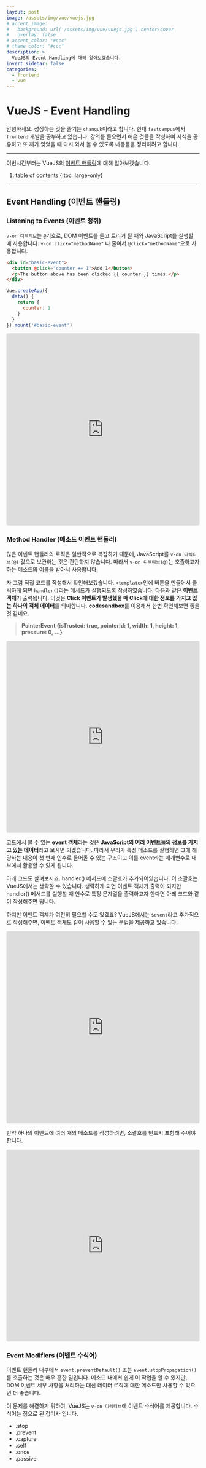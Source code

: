 ```yaml
---
layout: post
image: /assets/img/vue/vuejs.jpg
# accent_image:
#   background: url('/assets/img/vue/vuejs.jpg') center/cover
#   overlay: false
# accent_color: "#ccc"
# theme_color: "#ccc"
description: >
  VueJS의 Event Handling에 대해 알아보겠습니다.
invert_sidebar: false
categories:
  - frontend
  - vue
---
```


# VueJS - Event Handling

안녕하세요. 성장하는 것을 즐기는 `changuk`이라고 합니다. 현재 `fastcampus`에서 `frontend` 개발을 공부하고 있습니다. 강의를 들으면서 해온 것들을 작성하여 지식을 공유하고 또 제가 잊었을 때 다시 와서 볼 수 있도록 내용들을 정리하려고 합니다.

--- 

이번시간부터는 VueJS의 <a href="https://v3.vuejs-korea.org/guide/events.html#%E1%84%8B%E1%85%B5%E1%84%87%E1%85%A6%E1%86%AB%E1%84%90%E1%85%B3-%E1%84%8E%E1%85%A5%E1%86%BC%E1%84%8E%E1%85%B1" target="_blank">이벤트 핸들링</a>에 대해 알아보겠습니다.

1. table of contents
{:toc .large-only}

---

## Event Handling (이벤트 핸들링)

### Listening to Events (이벤트 청취)

`v-on 디렉티브`는 `@`기호로, DOM 이벤트를 듣고 트리거 될 때와 JavaScript를 실행할 때 사용합니다.
`v-on:click="methodName"` 나 줄여서 `@click="methodName"`으로 사용합니다.

```html
<div id="basic-event">
  <button @click="counter += 1">Add 1</button>
  <p>The button above has been clicked {{ counter }} times.</p>
</div>
```

```js
Vue.createApp({
  data() {
    return {
      counter: 1
    }
  }
}).mount('#basic-event')
```

<iframe src="https://codesandbox.io/embed/frosty-lake-khrk8?fontsize=14&hidenavigation=1&theme=dark"
     style="width:100%; height:500px; border:0; border-radius: 4px; overflow:hidden;"
     title="frosty-lake-khrk8"
     allow="accelerometer; ambient-light-sensor; camera; encrypted-media; geolocation; gyroscope; hid; microphone; midi; payment; usb; vr; xr-spatial-tracking"
     sandbox="allow-forms allow-modals allow-popups allow-presentation allow-same-origin allow-scripts"
   ></iframe>

### Method Handler (메소드 이벤트 핸들러)

많은 이벤트 핸들러의 로직은 일반적으로 복잡하기 때문에, JavaScript를 `v-on 디렉티브(@)` 값으로 보관하는 것은 간단하지 않습니다. 따라서 `v-on 디렉티브(@)`는 호출하고자 하는 메소드의 이름을 받아서 사용합니다.

자 그럼 직접 코드를 작성해서 확인해보겠습니다. `<template>`안에 버튼을 만들어서 클릭하게 되면 `handler()`라는 메서드가 실행되도록 작성하였습니다. 다음과 같은 **이벤트 객체**가 출력됩니다. 
이것은 **Click 이벤트가 발생했을 때 Click에 대한 정보를 가지고 있는 하나의 객체 데이터**를 의미합니다. **codesandbox**를 이용해서 한번 확인해보면 좋을 것 같네요.

> **PointerEvent {isTrusted: true, pointerId: 1, width: 1, height: 1, pressure: 0, …}**

<iframe src="https://codesandbox.io/embed/awesome-saha-xr8zc?fontsize=14&hidenavigation=1&theme=dark"
     style="width:100%; height:500px; border:0; border-radius: 4px; overflow:hidden;"
     title="awesome-saha-xr8zc"
     allow="accelerometer; ambient-light-sensor; camera; encrypted-media; geolocation; gyroscope; hid; microphone; midi; payment; usb; vr; xr-spatial-tracking"
     sandbox="allow-forms allow-modals allow-popups allow-presentation allow-same-origin allow-scripts"
   ></iframe>

코드에서 볼 수 있는 **event 객체**라는 것은 **JavaScript의 여러 이벤트들의 정보를 가지고 있는 데이터**라고 보시면 되겠습니다. 따라서 우리가 특정 메소드를 실행하면 그에 해당하는 내용이 첫 번째 인수로 들어올 수 있는 구조이고 이를 event라는 매개변수로 내부에서 활용할 수 있게 됩니다.

아래 코드도 살펴보시죠. handler() 메서드에 소괄호가 추가되어있습니다. 이 소괄호는 VueJS에서는 생략할 수 있습니다. 생략하게 되면 이벤트 객체가 출력이 되지만 handler() 메서드를 실행할 때 인수로 특정 문자열을 출력하고자 한다면 아래 코드와 같이 작성해주면 됩니다. 

하지만 이벤트 객체가 여전히 필요할 수도 있겠죠? VueJS에서는 `$event`라고 추가적으로 작성해주면, 이벤트 객체도 같이 사용할 수 있는 문법을 제공하고 있습니다.

<iframe src="https://codesandbox.io/embed/modest-tree-cglpd?fontsize=14&hidenavigation=1&theme=dark"
     style="width:100%; height:500px; border:0; border-radius: 4px; overflow:hidden;"
     title="modest-tree-cglpd"
     allow="accelerometer; ambient-light-sensor; camera; encrypted-media; geolocation; gyroscope; hid; microphone; midi; payment; usb; vr; xr-spatial-tracking"
     sandbox="allow-forms allow-modals allow-popups allow-presentation allow-same-origin allow-scripts"
   ></iframe>


만약 하나의 이벤트에 여러 개의 메소드를 작성하려면, 소괄호를 반드시 포함해 주어야 합니다. 

<iframe src="https://codesandbox.io/embed/bold-wozniak-0pkkd?fontsize=14&hidenavigation=1&theme=dark"
     style="width:100%; height:500px; border:0; border-radius: 4px; overflow:hidden;"
     title="bold-wozniak-0pkkd"
     allow="accelerometer; ambient-light-sensor; camera; encrypted-media; geolocation; gyroscope; hid; microphone; midi; payment; usb; vr; xr-spatial-tracking"
     sandbox="allow-forms allow-modals allow-popups allow-presentation allow-same-origin allow-scripts"
   ></iframe>


### Event Modifiers (이벤트 수식어)

이벤트 핸들러 내부에서 `event.preventDefault()` 또는 `event.stopPropagation()`를 호출하는 것은 매우 흔한 일입니다. 메소드 내에서 쉽게 이 작업을 할 수 있지만, DOM 이벤트 세부 사항을 처리하는 대신 데이터 로직에 대한 메소드만 사용할 수 있으면 더 좋습니다.

이 문제를 해결하기 위하여, VueJS는 `v-on 디렉티브`에 이벤트 수식어를 제공합니다. 수식어는 점으로 된 접미사 입니다.

- .stop
- .prevent
- .capture
- .self
- .once
- .passive